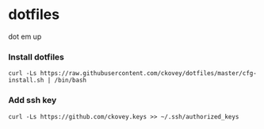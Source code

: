 # dotfiles
dot em up

### Install dotfiles

    curl -Ls https://raw.githubusercontent.com/ckovey/dotfiles/master/cfg-install.sh | /bin/bash


### Add ssh key

    curl -Ls https://github.com/ckovey.keys >> ~/.ssh/authorized_keys

